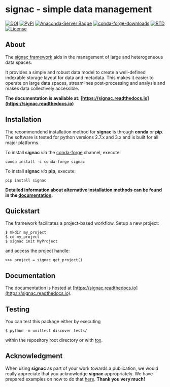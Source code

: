 # signac - simple data management

[![DOI](https://zenodo.org/badge/72946496.svg)](https://zenodo.org/badge/latestdoi/72946496)
[![PyPi](https://img.shields.io/pypi/v/signac.svg)](https://pypi.org/project/signac/)
[![Anaconda-Server Badge](https://anaconda.org/conda-forge/signac/badges/version.svg)](https://anaconda.org/conda-forge/signac)
[![conda-forge-downloads](https://img.shields.io/conda/dn/conda-forge/signac.svg)](https://anaconda.org/conda-forge/signac)
[![RTD](https://readthedocs.org/projects/signac/badge/?version=latest)](https://signac.readthedocs.io)
[![License](https://img.shields.io/github/license/csadorf/signac.svg)](https://bitbucket.org/glotzer/signac/src/master/LICENSE.txt)

## About

The [signac framework](http://www.signac.io) aids in the management of large and heterogeneous data spaces.

It provides a simple and robust data model to create a well-defined indexable storage layout for data and metadata.
This makes it easier to operate on large data spaces, streamlines post-processing and analysis and makes data collectively accessible.

**The documentation is available at: [https://signac.readthedocs.io](https://signac.readthedocs.io)**

## Installation

The recommendend installation method for **signac** is through **conda** or **pip**.
The software is tested for python versions 2.7.x and 3.x and is built for all major platforms.

To install **signac** *via* the [conda-forge](https://conda-forge.github.io/) channel, execute:

    conda install -c conda-forge signac

To install **signac** *via* **pip**, execute:

    pip install signac

**Detailed information about alternative installation methods can be found in the [documentation](https://signac.readthedocs.io/en/latest/installation.html).**

## Quickstart

The framework facilitates a project-based workflow.
Setup a new project:

    $ mkdir my_project
    $ cd my_project
    $ signac init MyProject

and access the project handle:

    >>> project = signac.get_project()

## Documentation

The documentation is hosted at [https://signac.readthedocs.io](https://signac.readthedocs.io).

## Testing

You can test this package either by executing

    $ python -m unittest discover tests/

within the repository root directory or with [tox](https://tox.readthedocs.io/en/latest/).

## Acknowledgment

When using **signac** as part of your work towards a publication, we would really appreciate that you acknowledge **signac** appropriately.
We have prepared examples on how to do that [here](http://signac.readthedocs.io/en/latest/acknowledge.html).
**Thank you very much!**
